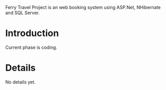 Ferry Travel Project is an web booking system using ASP.Net, NHibernate and SQL Server.

# Introduction #

Current phase is coding.


# Details #

No details yet.